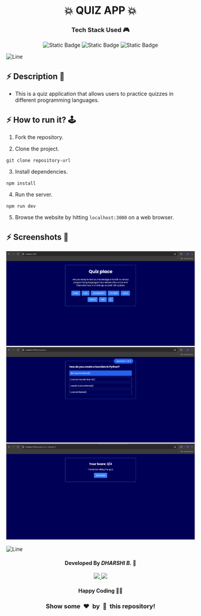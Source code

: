 <h1 align='center'><b>💥 QUIZ APP 💥</b></h1>

<!-- -------------------------------------------------------------------------------------------------------------- -->

<h3 align='center'>Tech Stack Used 🎮</h3>
<!-- enlist all the technologies used to create this project from them (Remove comment using 'ctrl+z' or 'command+z') -->

<div align='center'>
    <img alt="Static Badge" src="https://img.shields.io/badge/next.js-red?style=for-the-badge&logo=next.js">
    <img alt="Static Badge" src="https://img.shields.io/badge/Tailwind%20css-blue?style=for-the-badge&logo=tailwind%20css&logoColor=white">
    <img alt="Static Badge" src="https://img.shields.io/badge/javascript-yellow?style=for-the-badge&logo=javascript&logoColor=black">
</div>


![Line](https://github.com/Avdhesh-Varshney/WebMasterLog/assets/114330097/4b78510f-a941-45f8-a9d5-80ed0705e847)

<!-- -------------------------------------------------------------------------------------------------------------- -->

## :zap: Description 📃

- This is a quiz application that allows users to practice quizzes in different programming languages.
  
<!-- -------------------------------------------------------------------------------------------------------------- -->

## :zap: How to run it? 🕹️

1. Fork the repository.

2. Clone the project.

```
git clone repository-url
```

3. Install dependencies.

```
npm install
```

4. Run the server.

```
npm run dev
```

5. Browse the website by hitting `localhost:3000` on a web browser.



<!-- -------------------------------------------------------------------------------------------------------------- -->

## :zap: Screenshots 📸

<img src="./images/home.png" />

<img src="./images/quiz.png" />

<img src="./images/results.png" />


![Line](https://github.com/Avdhesh-Varshney/WebMasterLog/assets/114330097/4b78510f-a941-45f8-a9d5-80ed0705e847)

<!-- -------------------------------------------------------------------------------------------------------------- -->

<h4 align='center'>Developed By <b><i>DHARSHI B.</i></b> 👩</h4>
<p align='center'>
  <a href='https://www.linkedin.com/in/dharshi-balasubramaniyam-47b193243'>
    <img src='https://img.shields.io/badge/linkedin-%230077B5.svg?style=for-the-badge&logo=linkedin&logoColor=white' />
  </a>
  <a href='https://github.com/DharshiBalasubramaniyam'>
    <img src='https://img.shields.io/badge/github-%23121011.svg?style=for-the-badge&logo=github&logoColor=white' />
  </a>
</p>

<h4 align='center'>Happy Coding 🧑‍💻</h4>

<h3 align="center">Show some &nbsp;❤️&nbsp; by &nbsp;🌟&nbsp; this repository!</h3>
